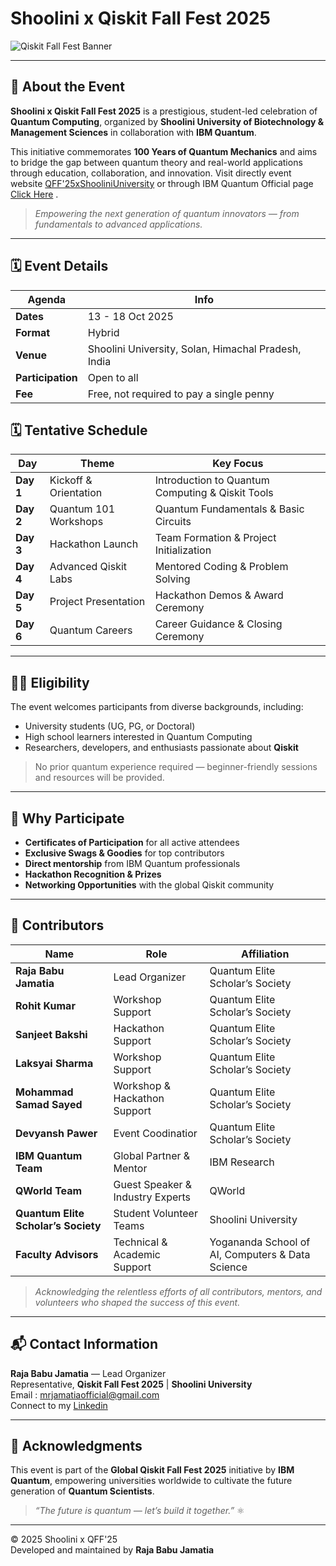 #  Shoolini x Qiskit Fall Fest 2025  
 

![Qiskit Fall Fest Banner](https://scontent.fixc4-2.fna.fbcdn.net/v/t51.75761-15/505723948_18483356839071021_1017528782329611690_n.jpg?_nc_cat=101&ccb=1-7&_nc_sid=127cfc&_nc_ohc=gXBUWUZNXIsQ7kNvwFd92Nj&_nc_oc=Adkx5OoV92BvlBVLuUDwfSUkxH83cJ_9UQKrIQWuJd95P51oLj0kopKiCYLV0wPrJpo7KCaxAFdwkjidYW-fLBdw&_nc_zt=23&_nc_ht=scontent.fixc4-2.fna&_nc_gid=7tiWCtaqg77NJR9z1_gCdA&oh=00_Afdw-p6ex2Y7ml8d2c0PBQ9nyYkVWGQOxp7BpqLKcAWtmA&oe=69006B6F)

---

## 📖 About the Event  

**Shoolini x Qiskit Fall Fest 2025** is a prestigious, student-led celebration of **Quantum Computing**, organized by **Shoolini University of Biotechnology & Management Sciences** in collaboration with **IBM Quantum**.  

This initiative commemorates **100 Years of Quantum Mechanics** and aims to bridge the gap between quantum theory and real-world applications through education, collaboration, and innovation. Visit directly event website [ QFF'25xShooliniUniversity](https://mr-jamatia.github.io/ShoolinixQiskitFallFest25/) or through IBM Quantum Official page [Click Here](https://www.ibm.com/quantum/events/fall-fest-2025) .   

> *Empowering the next generation of quantum innovators — from fundamentals to advanced applications.*

---

## 🗓️ Event Details  

| Agenda | Info|
|------|-------------|
| **Dates** | 13 - 18 Oct 2025 |
| **Format** | Hybrid |
| **Venue** | Shoolini University, Solan, Himachal Pradesh, India |
| **Participation** |  Open to all  |
| **Fee** | Free, not required to pay a single penny |


## 🗓️ Tentative Schedule  

| Day | Theme | Key Focus |
|------|-------|------------|
| **Day 1** | Kickoff & Orientation | Introduction to Quantum Computing & Qiskit Tools |
| **Day 2** | Quantum 101 Workshops | Quantum Fundamentals & Basic Circuits |
| **Day 3** | Hackathon Launch | Team Formation & Project Initialization |
| **Day 4** | Advanced Qiskit Labs | Mentored Coding & Problem Solving |
| **Day 5** | Project Presentation | Hackathon Demos & Award Ceremony |
| **Day 6** | Quantum Careers | Career Guidance & Closing Ceremony |

---


## 👩‍💻 Eligibility  

The event welcomes participants from diverse backgrounds, including:  
- University students (UG, PG, or Doctoral)  
- High school learners interested in Quantum Computing  
- Researchers, developers, and enthusiasts passionate about **Qiskit**  

> No prior quantum experience required — beginner-friendly sessions and resources will be provided.

---


## 🧩 Why Participate  

-  **Certificates of Participation** for all active attendees  
-  **Exclusive Swags & Goodies** for top contributors  
-  **Direct mentorship** from IBM Quantum professionals  
-  **Hackathon Recognition & Prizes**  
-  **Networking Opportunities** with the global Qiskit community  

---



## 👥 Contributors  

| Name | Role | Affiliation |
|------|------|-------------|
| **Raja Babu Jamatia** | Lead Organizer | Quantum Elite Scholar’s Society |
| **Rohit Kumar** | Workshop Support |  Quantum Elite Scholar’s Society |
| **Sanjeet Bakshi** | Hackathon Support  | Quantum Elite Scholar’s Society |
| **Laksyai Sharma** | Workshop Support | Quantum Elite Scholar’s Society |
| **Mohammad Samad Sayed** | Workshop & Hackathon Support | Quantum Elite Scholar’s Society|
| **Devyansh Pawer** | Event Coodinatior | Quantum Elite Scholar’s Society|
| **IBM Quantum Team** | Global Partner & Mentor | IBM Research |
| **QWorld Team** | Guest Speaker & Industry Experts | QWorld |
| **Quantum Elite Scholar’s Society** | Student Volunteer Teams | Shoolini University |
| **Faculty Advisors** | Technical & Academic Support | Yogananda School of AI, Computers & Data Science |


> *Acknowledging the relentless efforts of all contributors, mentors, and volunteers who shaped the success of this event.*

---

## 📬 Contact Information  
  
 
 **Raja Babu Jamatia** — Lead Organizer    
 Representative, **Qiskit Fall Fest 2025** | **Shoolini University** <br>
 Email : [mrjamatiaofficial@gmail.com](mailto:mrjamatiaofficial@gmail.com)  
 Connect to my [ Linkedin](https://www.linkedin.com/in/raja-babu-jamatia-521609288/)

---

## 🧠 Acknowledgments  

This event is part of the **Global Qiskit Fall Fest 2025** initiative by **IBM Quantum**, empowering universities worldwide to cultivate the future generation of **Quantum Scientists**.  

> *“The future is quantum — let’s build it together.”* ⚛️  

---

© 2025 Shoolini x QFF'25  
Developed and maintained by **Raja Babu Jamatia**
